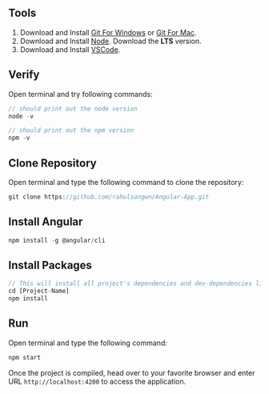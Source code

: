 ## Tools
1. Download and Install [Git For Windows](https://git-scm.com/download/win) or [Git For Mac](https://git-scm.com/download/mac).
2. Download and Install [Node](https://nodejs.org/en/). Download the **LTS** version.
3. Download and Install [VSCode](https://code.visualstudio.com/).

## Verify
Open terminal and try following commands:
```javascript
// should print out the node version
node -v
```
```javascript
// should print out the npm version
npm -v
```

## Clone Repository
Open terminal and type the following command to clone the repository:
```javascript
git clone https://github.com/rahulsangwn/Angular-App.git
```

## Install Angular
```javascript
npm install -g @angular/cli
```

## Install Packages
```javascript
// This will install all project's dependencies and dev-dependencies listed in package.json
cd [Project-Name]
npm install
```

## Run
Open terminal and type the following command:
```javascript
npm start
```
Once the project is compiled, head over to your favorite browser and enter URL ```http://localhost:4200``` to access the application.

